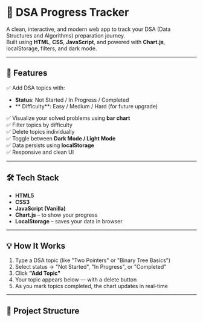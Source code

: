 # 📘 DSA Progress Tracker

A clean, interactive, and modern web app to track your DSA (Data Structures and Algorithms) preparation journey.  
Built using **HTML**, **CSS**, **JavaScript**, and powered with **Chart.js**, localStorage, filters, and dark mode.

---

## 🚀 Features

✅ Add DSA topics with:
- **Status**: Not Started / In Progress / Completed  
- ** Difficulty**: Easy / Medium / Hard (for future upgrade)

✅ Visualize your solved problems using **bar chart**  
✅ Filter topics by difficulty  
✅ Delete topics individually  
✅ Toggle between **Dark Mode / Light Mode**  
✅ Data persists using **localStorage**  
✅ Responsive and clean UI

---

## 🛠 Tech Stack

- **HTML5**  
- **CSS3**  
- **JavaScript (Vanilla)**  
- **Chart.js** – to show your progress  
- **LocalStorage** – saves your data in browser

---

## 💡 How It Works

1. Type a DSA topic (like "Two Pointers" or "Binary Tree Basics")
2. Select status → "Not Started", "In Progress", or "Completed"
3. Click **"Add Topic"**
4. Your topic appears below — with a delete button
5. As you mark topics completed, the chart updates in real-time

---


## 📂 Project Structure

